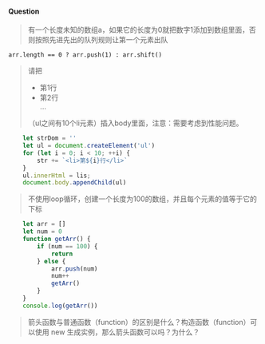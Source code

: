 #### Question
>有一个长度未知的数组a，如果它的长度为0就把数字1添加到数组里面，否则按照先进先出的队列规则让第一个元素出队

```arr.length == 0 ? arr.push(1) : arr.shift()```



>请把<ul><li>第1行</li><li>第2行</li>...</ul>（ul之间有10个li元素）插入body里面，注意：需要考虑到性能问题。
```js
    let strDom = ''
    let ul = document.createElement('ul')
    for (let i = 0; i < 10; ++i) {
        str += `<li>第${i}行</li>`
    }
    ul.innerHtml = lis;
    document.body.appendChild(ul)
```

>不使用loop循环，创建一个长度为100的数组，并且每个元素的值等于它的下标
```js
    let arr = []
    let num = 0
    function getArr() {
        if (num == 100) {
            return
        } else {
            arr.push(num)
            num++
            getArr()
        }
    }
    console.log(getArr())
```

>箭头函数与普通函数（function）的区别是什么？构造函数（function）可以使用 new 生成实例，那么箭头函数可以吗？为什么？